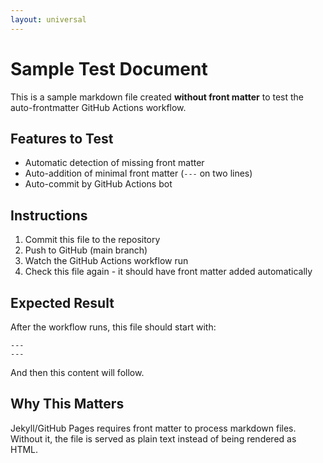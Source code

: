 ```yaml
---
layout: universal
---
```

# Sample Test Document

This is a sample markdown file created **without front matter** to test the auto-frontmatter GitHub Actions workflow.

## Features to Test

- Automatic detection of missing front matter
- Auto-addition of minimal front matter (`---` on two lines)
- Auto-commit by GitHub Actions bot

## Instructions

1. Commit this file to the repository
2. Push to GitHub (main branch)
3. Watch the GitHub Actions workflow run
4. Check this file again - it should have front matter added automatically

## Expected Result

After the workflow runs, this file should start with:
```
---
---
```

And then this content will follow.

## Why This Matters

Jekyll/GitHub Pages requires front matter to process markdown files. Without it, the file is served as plain text instead of being rendered as HTML.
